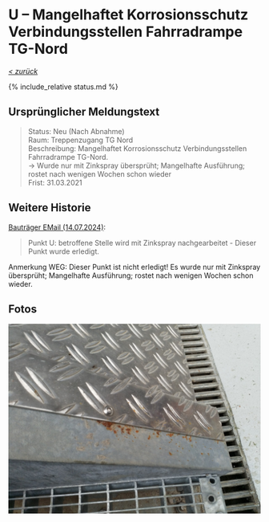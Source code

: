 # U &ndash; Mangelhaftet Korrosionsschutz Verbindungsstellen Fahrradrampe TG-Nord

_[&lt; zurück](../../index.md)_

{% include_relative status.md %}

## Ursprünglicher Meldungstext

> Status: Neu (Nach Abnahme)\
> Raum: Treppenzugang TG Nord\
> Beschreibung: Mangelhaftet Korrosionsschutz Verbindungsstellen Fahrradrampe TG-Nord.\
> -> Wurde nur mit Zinkspray übersprüht; Mangelhafte Ausführung; rostet nach wenigen Wochen schon wieder\
> Frist: 31.03.2021

## Weitere Historie

[Bauträger EMail (14.07.2024)]:

> Punkt U: betroffene Stelle wird mit Zinkspray nachgearbeitet - Dieser Punkt wurde erledigt. 

Anmerkung WEG: Dieser Punkt ist nicht erledigt! Es wurde nur mit Zinkspray übersprüht; Mangelhafte Ausführung; rostet nach wenigen Wochen schon wieder.

## Fotos

![](Meldung.jpg)

[Bauträger EMail (14.07.2024)]: https://drive.google.com/file/d/19hDpQ9SWxaemkfX0wXpxzCk9p0P5WIK4/view?usp=drive_link
